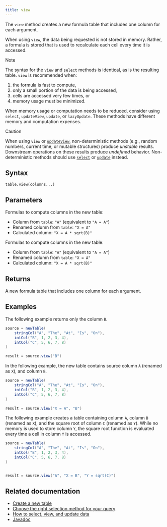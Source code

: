 ```yaml
---
title: view
---
```


The `view` method creates a new formula table that includes one column for each argument.

When using `view`, the data being requested is not stored in memory. Rather, a formula is stored that is used to recalculate each cell every time it is accessed.

> [!NOTE]
> The syntax for the `view` and [`select`](./select.md) methods is identical, as is the resulting table. `view` is recommended when:
>
> 1. the formula is fast to compute,
> 2. only a small portion of the data is being accessed,
> 3. cells are accessed very few times, or
> 4. memory usage must be minimized.
>
> When memory usage or computation needs to be reduced, consider using `select`, `updateView`, `update`, or `lazyUpdate`. These methods have different memory and computation expenses.

> [!CAUTION]
> When using `view` or [`updateView`](./update-view.md), non-deterministic methods (e.g., random numbers, current time, or mutable structures) produce _unstable_ results. Downstream operations on these results produce _undefined_ behavior. Non-deterministic methods should use [`select`](./select.md) or [`update`](./update.md) instead.

## Syntax

```
table.view(columns...)
```

## Parameters

<ParamTable>
<Param name="columns" type="String...">

Formulas to compute columns in the new table:

- Column from `table`: `"A"` (equivalent to `"A = A"`)
- Renamed column from `table`: `"X = A"`
- Calculated column: `"X = A * sqrt(B)"`

</Param>
<Param name="columns" type="Collection<? extends Selectable>">

Formulas to compute columns in the new table:

- Column from `table`: `"A"` (equivalent to `"A = A"`)
- Renamed column from `table`: `"X = A"`
- Calculated column: `"X = A * sqrt(B)"`

</Param>
</ParamTable>

## Returns

A new formula table that includes one column for each argument.

## Examples

The following example returns only the column `B`.

```groovy order=source,result
source = newTable(
    stringCol("A", "The", "At", "Is", "On"),
    intCol("B", 1, 2, 3, 4),
    intCol("C", 5, 6, 7, 8)
)

result = source.view("B")
```

In the following example, the new table contains source column `A` (renamed as `X`), and column `B`.

```groovy order=source,result
source = newTable(
    stringCol("A", "The", "At", "Is", "On"),
    intCol("B", 1, 2, 3, 4),
    intCol("C", 5, 6, 7, 8)
)

result = source.view("X = A", "B")
```

The following example creates a table containing column `A`, column `B` (renamed as `X`), and the square root of column `C` (renamed as `Y`). While no memory is used to store column `Y`, the square root function is evaluated every time a cell in column `Y` is accessed.

```groovy order=source,result
source = newTable(
    stringCol("A", "The", "At", "Is", "On"),
    intCol("B", 1, 2, 3, 4),
    intCol("C", 5, 6, 7, 8)
)


result = source.view("A", "X = B", "Y = sqrt(C)")
```

## Related documentation

- [Create a new table](../../../how-to-guides/new-and-empty-table.md#newtable)
- [Choose the right selection method for your query](../../../how-to-guides/use-select-view-update.md#choose-the-right-column-selection-method)
- [How to select, view, and update data](../../../how-to-guides/use-select-view-update.md)
- [Javadoc](https://deephaven.io/core/javadoc/io/deephaven/api/TableOperations.html#view(java.lang.String...))
